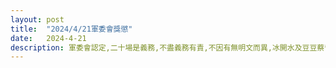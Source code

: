 ```yaml
---
layout: post
title:  "2024/4/21軍委會獎懲"
date:   2024-4-21
description: 軍委會認定,二十場是義務,不盡義務有責,不因有無明文而異,冰開水及豆豆蔡留校觀察,另音速小子獎金延期三個月發放
---
```

